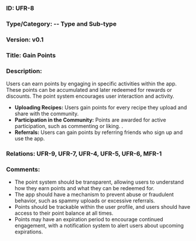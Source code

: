 ### ID: UFR-8 
 
### Type/Category: -- Type and Sub-type

### Version: v0.1
 
### Title: Gain Points 
  
### Description: 

Users can earn points by engaging in specific activities within the app. These points can be accumulated and later redeemed for rewards or discounts. The point system encourages user interaction and activity.

* **Uploading Recipes:** Users gain points for every recipe they upload and share with the community.
* **Participation in the Community:** Points are awarded for active participation, such as commenting or liking. .
* **Referrals:** Users can gain points by referring friends who sign up and use the app.

### Relations: UFR-9, UFR-7, UFR-4, UFR-5, UFR-6, MFR-1 

### Comments: 
* The point system should be transparent, allowing users to understand how they earn points and what they can be redeemed for.
* The app should have a mechanism to prevent abuse or fraudulent behavior, such as spammy uploads or excessive referrals.
* Points should be trackable within the user profile, and users should have access to their point balance at all times.
* Points may have an expiration period to encourage continued engagement, with a notification system to alert users about upcoming expirations.


